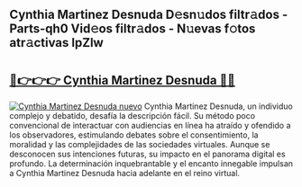 ## Cynthia Martinez Desnuda D𝚎sn𝚞dos filtr𝚊dos - Parts-qh0 Vid𝚎os filtr𝚊dos - N𝚞evas f𝚘tos atr𝚊ctivas lpZlw

# <h2><a href="http://mb367z.tromn.icu/?c=Cynthia+Martinez+Desnuda">🔗👉👉👉 Cynthia Martinez Desnuda 🔗🔗</a></h2>

[![Cynthia Martinez Desnuda nuevo](https://i.imgur.com/pEAQMta.gif)](http://mb367z.tromn.icu/?c=Cynthia+Martinez+Desnuda)
Cynthia Martinez Desnuda, un individuo complejo y debatido, desafía la descripción fácil. Su método poco convencional de interactuar con audiencias en línea ha atraído y ofendido a los observadores, estimulando debates sobre el consentimiento, la moralidad y las complejidades de las sociedades virtuales. Aunque se desconocen sus intenciones futuras, su impacto en el panorama digital es profundo. La determinación inquebrantable y el encanto innegable impulsan a Cynthia Martinez Desnuda hacia adelante en el reino virtual.
